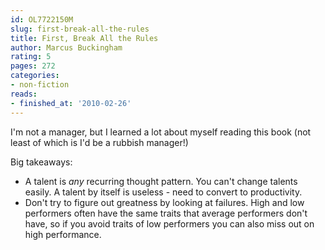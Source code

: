 ```yaml
---
id: OL7722150M
slug: first-break-all-the-rules
title: First, Break All the Rules
author: Marcus Buckingham
rating: 5
pages: 272
categories:
- non-fiction
reads:
- finished_at: '2010-02-26'
---
```

I'm not a manager, but I learned a lot about myself reading this book (not least of which is I'd be a rubbish manager!) 

Big takeaways: 
- A talent is *any* recurring thought pattern. You can't change talents easily. A talent by itself is useless - need to convert to productivity.
- Don't try to figure out greatness by looking at failures. High and low performers often have the same traits that average performers don't have, so if you avoid traits of low performers you can also miss out on high performance.
